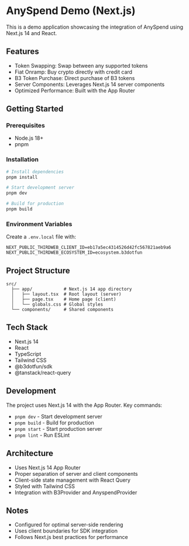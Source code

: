 # AnySpend Demo (Next.js)

This is a demo application showcasing the integration of AnySpend using Next.js 14 and React.

## Features

- Token Swapping: Swap between any supported tokens
- Fiat Onramp: Buy crypto directly with credit card
- B3 Token Purchase: Direct purchase of B3 tokens
- Server Components: Leverages Next.js 14 server components
- Optimized Performance: Built with the App Router

## Getting Started

### Prerequisites

- Node.js 18+
- pnpm

### Installation

```bash
# Install dependencies
pnpm install

# Start development server
pnpm dev

# Build for production
pnpm build
```

### Environment Variables

Create a `.env.local` file with:

```env
NEXT_PUBLIC_THIRDWEB_CLIENT_ID=eb17a5ec4314526d42fc567821aeb9a6
NEXT_PUBLIC_THIRDWEB_ECOSYSTEM_ID=ecosystem.b3dotfun
```

## Project Structure

```
src/
  ├── app/            # Next.js 14 app directory
  │   ├── layout.tsx  # Root layout (server)
  │   ├── page.tsx    # Home page (client)
  │   └── globals.css # Global styles
  └── components/     # Shared components
```

## Tech Stack

- Next.js 14
- React
- TypeScript
- Tailwind CSS
- @b3dotfun/sdk
- @tanstack/react-query

## Development

The project uses Next.js 14 with the App Router. Key commands:

- `pnpm dev` - Start development server
- `pnpm build` - Build for production
- `pnpm start` - Start production server
- `pnpm lint` - Run ESLint

## Architecture

- Uses Next.js 14 App Router
- Proper separation of server and client components
- Client-side state management with React Query
- Styled with Tailwind CSS
- Integration with B3Provider and AnyspendProvider

## Notes

- Configured for optimal server-side rendering
- Uses client boundaries for SDK integration
- Follows Next.js best practices for performance
